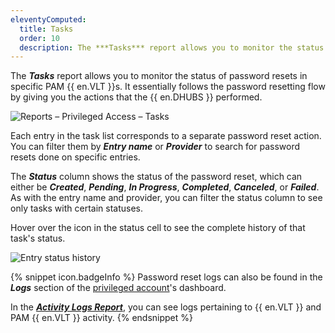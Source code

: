 ```yaml
---
eleventyComputed:
  title: Tasks
  order: 10
  description: The ***Tasks*** report allows you to monitor the status of password resets in specific PAM {{ en.VLT }}s. It essentially follows the password resetting flow by giving you the actions that the {{ en.DHUBS }} performed.
---
```

The ***Tasks*** report allows you to monitor the status of password resets in specific PAM {{ en.VLT }}s. It essentially follows the password resetting flow by giving you the actions that the {{ en.DHUBS }} performed.

![Reports – Privileged Access – Tasks](https://webdevolutions.azureedge.net/docs/en/hub/Hub2298.png)

Each entry in the task list corresponds to a separate password reset action. You can filter them by ***Entry name*** or ***Provider*** to search for password resets done on specific entries.  

The ***Status*** column shows the status of the password reset, which can either be ***Created***, ***Pending***, ***In Progress***, ***Completed***, ***Canceled***, or ***Failed***. As with the entry name and provider, you can filter the status column to see only tasks with certain statuses.

Hover over the icon in the status cell to see the complete history of that task's status.

![Entry status history](https://webdevolutions.azureedge.net/docs/en/hub/Hub2299.png)

{% snippet icon.badgeInfo %}
Password reset logs can also be found in the ***Logs*** section of the [privileged account](/hub/privileged-access-management/privileged-accounts/index/)'s dashboard.

In the [***Activity Logs Report***](/hub/web-interface/hub-overview/reports/logs/), you can see logs pertaining to {{ en.VLT }} and PAM {{ en.VLT }} activity.
{% endsnippet %}

